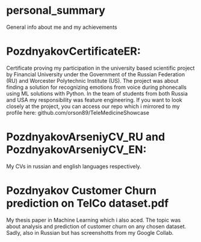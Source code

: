 # personal_summary
General info about me and my achievements

# PozdnyakovCertificateER:

Certificate proving my participation in the university based scientific project by Financial University under the Government of the Russian Federation (RU) and Worcester Polytechnic Institute (US). The project was about finding a solution for recognizing emotions from voice during phonecalls using ML solutions with Python. In the team of students from both Russia and USA my responsibility was feature engineering. If you want to look closely at the project, you can access our repo which i mirrored to my profile here: github.com/orson89/TeleMedicineShowcase

# PozdnyakovArseniyCV_RU and PozdnyakovArseniyCV_EN:

My CVs in russian and english languages respectively.

# Pozdnyakov Customer Churn prediction on TelCo dataset.pdf
My thesis paper in Machine Learning which i also aced. The topic was about analysis and prediction of customer churn on any chosen dataset. Sadly, also in Russian but has screenshotts from my Google Collab.
